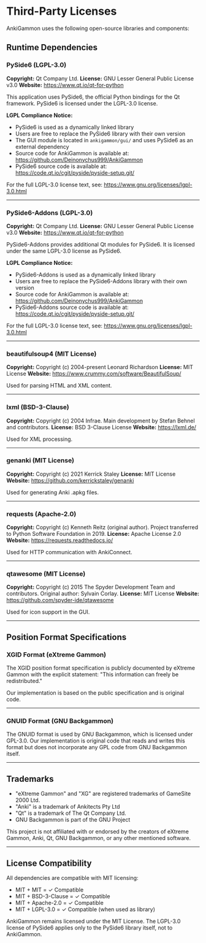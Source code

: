 # Third-Party Licenses

AnkiGammon uses the following open-source libraries and components:

## Runtime Dependencies

### PySide6 (LGPL-3.0)

**Copyright:** Qt Company Ltd.
**License:** GNU Lesser General Public License v3.0
**Website:** https://www.qt.io/qt-for-python

This application uses PySide6, the official Python bindings for the Qt framework. PySide6 is licensed under the LGPL-3.0 license.

**LGPL Compliance Notice:**
- PySide6 is used as a dynamically linked library
- Users are free to replace the PySide6 library with their own version
- The GUI module is located in `ankigammon/gui/` and uses PySide6 as an external dependency
- Source code for AnkiGammon is available at: https://github.com/Deinonychus999/AnkiGammon
- PySide6 source code is available at: https://code.qt.io/cgit/pyside/pyside-setup.git/

For the full LGPL-3.0 license text, see: https://www.gnu.org/licenses/lgpl-3.0.html

---

### PySide6-Addons (LGPL-3.0)

**Copyright:** Qt Company Ltd.
**License:** GNU Lesser General Public License v3.0
**Website:** https://www.qt.io/qt-for-python

PySide6-Addons provides additional Qt modules for PySide6. It is licensed under the same LGPL-3.0 license as PySide6.

**LGPL Compliance Notice:**
- PySide6-Addons is used as a dynamically linked library
- Users are free to replace the PySide6-Addons library with their own version
- Source code for AnkiGammon is available at: https://github.com/Deinonychus999/AnkiGammon
- PySide6-Addons source code is available at: https://code.qt.io/cgit/pyside/pyside-setup.git/

For the full LGPL-3.0 license text, see: https://www.gnu.org/licenses/lgpl-3.0.html

---

### beautifulsoup4 (MIT License)

**Copyright:** Copyright (c) 2004-present Leonard Richardson
**License:** MIT License
**Website:** https://www.crummy.com/software/BeautifulSoup/

Used for parsing HTML and XML content.

---

### lxml (BSD-3-Clause)

**Copyright:** Copyright (c) 2004 Infrae. Main development by Stefan Behnel and contributors.
**License:** BSD 3-Clause License
**Website:** https://lxml.de/

Used for XML processing.

---

### genanki (MIT License)

**Copyright:** Copyright (c) 2021 Kerrick Staley
**License:** MIT License
**Website:** https://github.com/kerrickstaley/genanki

Used for generating Anki .apkg files.

---

### requests (Apache-2.0)

**Copyright:** Copyright (c) Kenneth Reitz (original author). Project transferred to Python Software Foundation in 2019.
**License:** Apache License 2.0
**Website:** https://requests.readthedocs.io/

Used for HTTP communication with AnkiConnect.

---

### qtawesome (MIT License)

**Copyright:** Copyright (c) 2015 The Spyder Development Team and contributors. Original author: Sylvain Corlay.
**License:** MIT License
**Website:** https://github.com/spyder-ide/qtawesome

Used for icon support in the GUI.

---

## Position Format Specifications

### XGID Format (eXtreme Gammon)

The XGID position format specification is publicly documented by eXtreme Gammon with the explicit statement: "This information can freely be redistributed."

Our implementation is based on the public specification and is original code.

---

### GNUID Format (GNU Backgammon)

The GNUID format is used by GNU Backgammon, which is licensed under GPL-3.0. Our implementation is original code that reads and writes this format but does not incorporate any GPL code from GNU Backgammon itself.

---

## Trademarks

- "eXtreme Gammon" and "XG" are registered trademarks of GameSite 2000 Ltd.
- "Anki" is a trademark of Ankitects Pty Ltd
- "Qt" is a trademark of The Qt Company Ltd.
- GNU Backgammon is part of the GNU Project

This project is not affiliated with or endorsed by the creators of eXtreme Gammon, Anki, Qt, GNU Backgammon, or any other mentioned software.

---

## License Compatibility

All dependencies are compatible with MIT licensing:
- MIT + MIT = ✓ Compatible
- MIT + BSD-3-Clause = ✓ Compatible
- MIT + Apache-2.0 = ✓ Compatible
- MIT + LGPL-3.0 = ✓ Compatible (when used as library)

AnkiGammon remains licensed under the MIT License. The LGPL-3.0 license of PySide6 applies only to the PySide6 library itself, not to AnkiGammon.
